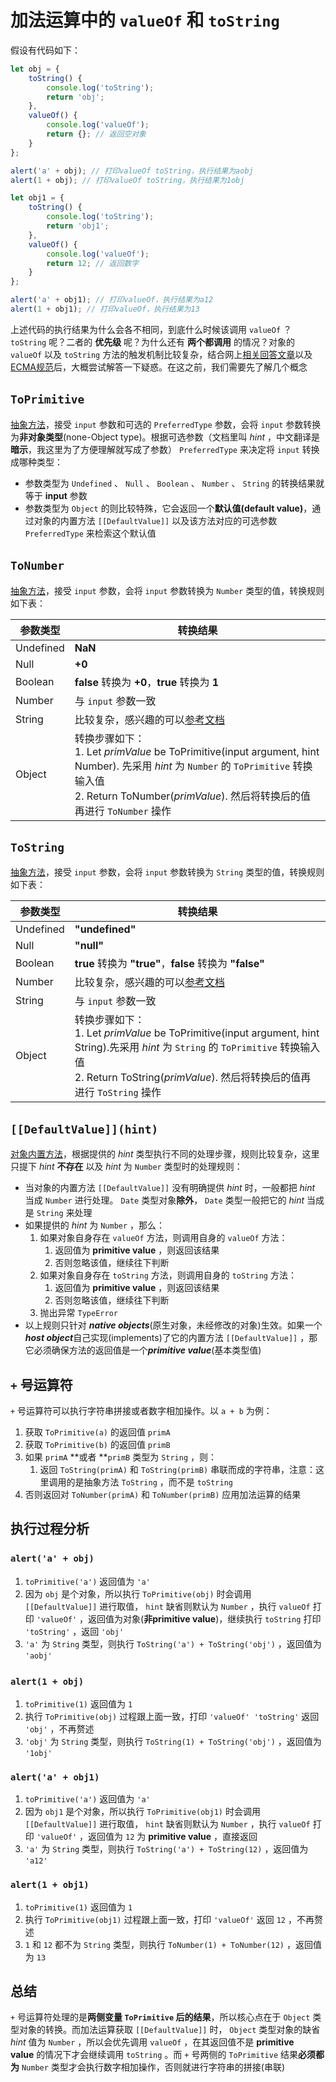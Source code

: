 # 加法运算中的 `valueOf` 和 `toString` 
假设有代码如下：
```javascript
let obj = {
    toString() {
        console.log('toString');
        return 'obj';
    },
    valueOf() {
        console.log('valueOf');
        return {}; // 返回空对象
    }
};

alert('a' + obj); // 打印valueOf toString，执行结果为aobj
alert(1 + obj); // 打印valueOf toString，执行结果为1obj

let obj1 = {
    toString() {
        console.log('toString');
        return 'obj1';
    },
    valueOf() {
        console.log('valueOf');
        return 12; // 返回数字
    }
};

alert('a' + obj1); // 打印valueOf，执行结果为a12
alert(1 + obj1); // 打印valueOf，执行结果为13
```


上述代码的执行结果为什么会各不相同，到底什么时候该调用 `valueOf` ？ `toString` 呢？二者的 **优先级** 呢？为什么还有 **两个都调用** 的情况？对象的 `valueOf` 以及 `toString` 方法的触发机制比较复杂，结合网上[相关回答文章](https://stackoverflow.com/questions/2485632/valueof-vs-tostring-in-javascript)以及[ECMA规范](http://www.ecma-international.org/ecma-262/5.1/)后，大概尝试解答一下疑惑。在这之前，我们需要先了解几个概念


## `ToPrimitive` 
[抽象方法](http://www.ecma-international.org/ecma-262/5.1/#sec-9.1)，接受 `input` 参数和可选的 `PreferredType` 参数，会将 `input` 参数转换为**非对象类型**(none-Object type)。根据可选参数（文档里叫 _hint_ ，中文翻译是**暗示**，我这里为了方便理解就写成了参数） `PreferredType` 来决定将 `input` 转换成哪种类型：

- 参数类型为 `Undefined` 、 `Null` 、 `Boolean` 、 `Number` 、 `String` 的转换结果就等于 **input** 参数
- 参数类型为 `Object` 的则比较特殊，它会返回一个**默认值(default value)**，通过对象的内置方法 `[[DefaultValue]]` 以及该方法对应的可选参数 `PreferredType` 来检索这个默认值



## `ToNumber` 
[抽象方法](http://www.ecma-international.org/ecma-262/5.1/#sec-9.3)，接受 `input` 参数，会将 `input` 参数转换为 `Number` 类型的值，转换规则如下表：

| 参数类型 | 转换结果 |
| --- | --- |
| Undefined | **NaN** |
| Null | **+0** |
| Boolean | **false** 转换为 **+0**，**true** 转换为 **1** |
| Number | 与 `input` 参数一致 |
| String | 比较复杂，感兴趣的可以[参考文档](http://www.ecma-international.org/ecma-262/5.1/#sec-9.3.1) |
| Object | 转换步骤如下：<br>1. Let _primValue_ be ToPrimitive(input argument, hint Number). 先采用 _hint_ 为 `Number` 的 `ToPrimitive` 转换输入值<br>2. Return ToNumber(_primValue_). 然后将转换后的值再进行 `ToNumber` 操作 |



## `ToString` 
[抽象方法](http://www.ecma-international.org/ecma-262/5.1/#sec-9.3)，接受 `input` 参数，会将 `input` 参数转换为 `String` 类型的值，转换规则如下表：

| 参数类型 | 转换结果 |
| --- | --- |
| Undefined | **"undefined"** |
| Null | **"null"** |
| Boolean | **true** 转换为 **"true"**，**false** 转换为 **"false"** |
| Number | 比较复杂，感兴趣的可以[参考文档](http://www.ecma-international.org/ecma-262/5.1/#sec-9.8.1) |
| String | 与 `input` 参数一致 |
| Object | 转换步骤如下：<br>1. Let _primValue_ be ToPrimitive(input argument, hint String).先采用 _hint_ 为 `String` 的 `ToPrimitive` 转换输入值<br>2. Return ToString(_primValue_). 然后将转换后的值再进行 `ToString` 操作 |



## `[[DefaultValue]](hint)` 
[对象内置方法](http://www.ecma-international.org/ecma-262/5.1/#sec-8.12.8)，根据提供的 _hint_ 类型执行不同的处理步骤，规则比较复杂，这里只提下 _hint_ **不存在** 以及 _hint_ 为 `Number` 类型时的处理规则：

- 当对象的内置方法 `[[DefaultValue]]` 没有明确提供 _hint_ 时，一般都把 _hint_ 当成 `Number` 进行处理。 `Date` 类型对象**除外**， `Date` 类型一般把它的 _hint_ 当成是 `String` 来处理
- 如果提供的 _hint_ 为 `Number` ，那么：
    1. 如果对象自身存在 `valueOf` 方法，则调用自身的 `valueOf` 方法：
        1. 返回值为 **primitive value** ，则返回该结果
        2. 否则忽略该值，继续往下判断
    2. 如果对象自身存在 `toString` 方法，则调用自身的 `toString` 方法：
        1. 返回值为 **primitive value** ，则返回该结果
        2. 否则忽略该值，继续往下判断
    3. 抛出异常 `TypeError` 
- 以上规则只针对 ***native objects***(原生对象，未经修改的对象)生效。如果一个***host object***自己实现(implements)了它的内置方法 `[[DefaultValue]]` ，那它必须确保方法的返回值是一个***primitive value***(基本类型值)



## `+` 号运算符
`+` 号运算符可以执行字符串拼接或者数字相加操作。以 `a + b` 为例：

1. 获取 `ToPrimitive(a)` 的返回值 `primA` 
2. 获取 `ToPrimitive(b)` 的返回值 `primB`
3. 如果 `primA` **或者 **`primB` 类型为 `String` ，则：
    1. 返回 `ToString(primA)` 和 `ToString(primB)` 串联而成的字符串，注意：这里调用的是抽象方法 `ToString` ，而不是 `toString` 
4. 否则返回对 `ToNumber(primA)` 和 `ToNumber(primB)` 应用加法运算的结果



## 执行过程分析
### `alert('a' + obj)` 

1. `toPrimitive('a')` 返回值为 `'a'` 
2. 因为 `obj` 是个对象，所以执行 `ToPrimitive(obj)` 时会调用 `[[DefaultValue]]` 进行取值， `hint` 缺省则默认为 `Number` ，执行 `valueOf` 打印 `'valueOf'` ，返回值为对象(**非primitive value**)，继续执行 `toString` 打印 `'toString'` ，返回 `'obj'` 
3. `'a'` 为 `String` 类型，则执行 `ToString('a') + ToString('obj')` ，返回值为 `'aobj'` 



### `alert(1 + obj)` 

1. `toPrimitive(1)` 返回值为 `1`
2. 执行 `ToPrimitive(obj)` 过程跟上面一致，打印 `'valueOf' 'toString'` 返回 `'obj'` ，不再赘述
3. `'obj'` 为 `String` 类型，则执行 `ToString(1) + ToString('obj')` ，返回值为 `'1obj'`



### `alert('a' + obj1)`

1. `toPrimitive('a')` 返回值为 `'a'`
2. 因为 `obj1` 是个对象，所以执行 `ToPrimitive(obj1)` 时会调用 `[[DefaultValue]]` 进行取值， `hint` 缺省则默认为 `Number` ，执行 `valueOf` 打印 `'valueOf'` ，返回值为 `12` 为 **primitive value** ，直接返回
3. `'a'` 为 `String` 类型，则执行 `ToString('a') + ToString(12)` ，返回值为 `'a12'`



### `alert(1 + obj1)`

1. `toPrimitive(1)` 返回值为 `1`
2. 执行 `ToPrimitive(obj1)` 过程跟上面一致，打印 `'valueOf'` 返回 `12` ，不再赘述
3. `1` 和 `12` 都不为 `String` 类型，则执行 `ToNumber(1) + ToNumber(12)` ，返回值为 `13`



## 总结
`+` 号运算符处理的是**两侧变量 `ToPrimitive` 后的结果**，所以核心点在于 `Object` 类型对象的转换。而加法运算获取 `[[DefaultValue]]` 时， `Object` 类型对象的缺省 _hint_ 值为 `Number` ，所以会优先调用 `valueOf` ，在其返回值不是 **primitive value** 的情况下才会继续调用 `toString` 。而 `+` 号两侧的 `ToPrimitive` 结果**必须都为** `Number` 类型才会执行数字相加操作，否则就进行字符串的拼接(串联)
